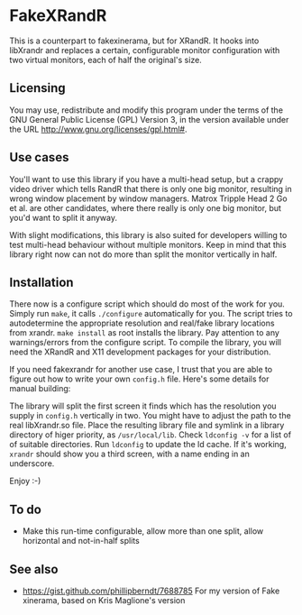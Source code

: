 FakeXRandR
==========

This is a counterpart to fakexinerama, but for XRandR. It hooks into libXrandr
and replaces a certain, configurable monitor configuration with two virtual
monitors, each of half the original's size.

Licensing
---------

You may use, redistribute and modify this program under the terms of the GNU
General Public License (GPL) Version 3, in the version available under the URL
http://www.gnu.org/licenses/gpl.html#.

Use cases
---------

You'll want to use this library if you have a multi-head setup, but a crappy
video driver which tells RandR that there is only one big monitor, resulting in
wrong window placement by window managers. Matrox Tripple Head 2 Go et al. are
other candidates, where there really is only one big monitor, but you'd want to
split it anyway.

With slight modifications, this library is also suited for developers willing to
test multi-head behaviour without multiple monitors. Keep in mind that this library
right now can not do more than split the monitor vertically in half.

Installation
------------

There now is a configure script which should do most of the work for you. Simply
run `make`, it calls `./configure` automatically for you. The script tries to autodetermine
the appropriate resolution and real/fake library locations from xrandr. `make install`
as root installs the library. Pay attention to any warnings/errors from the configure
script. To compile the library, you will need the XRandR and X11 development packages
for your distribution.

If you need fakexrandr for another use case, I trust that you are able to figure out
how to write your own `config.h` file. Here's some details for manual building:

The library will split the first screen it finds which has the resolution you
supply in `config.h` vertically in two. You might have to adjust the path to the
real libXrandr.so file. Place the resulting library file and symlink in a library
directory of higer priority, as `/usr/local/lib`. Check `ldconfig -v` for a list of
of suitable directories. Run `ldconfig` to update the ld cache. If it's working, `xrandr`
should show you a third screen, with a name ending in an underscore.

Enjoy :-)


To do
-----

* Make this run-time configurable, allow more than one split, allow horizontal and not-in-half splits

See also
--------

 * https://gist.github.com/phillipberndt/7688785
   For my version of Fake xinerama, based on Kris Maglione's version
